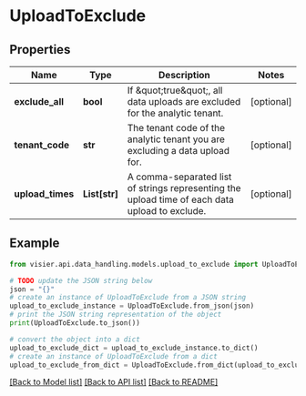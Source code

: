# UploadToExclude


## Properties

Name | Type | Description | Notes
------------ | ------------- | ------------- | -------------
**exclude_all** | **bool** | If \&quot;true\&quot;, all data uploads are excluded for the analytic tenant. | [optional] 
**tenant_code** | **str** | The tenant code of the analytic tenant you are excluding a data upload for. | [optional] 
**upload_times** | **List[str]** | A comma-separated list of strings representing the upload time of each data upload to exclude. | [optional] 

## Example

```python
from visier.api.data_handling.models.upload_to_exclude import UploadToExclude

# TODO update the JSON string below
json = "{}"
# create an instance of UploadToExclude from a JSON string
upload_to_exclude_instance = UploadToExclude.from_json(json)
# print the JSON string representation of the object
print(UploadToExclude.to_json())

# convert the object into a dict
upload_to_exclude_dict = upload_to_exclude_instance.to_dict()
# create an instance of UploadToExclude from a dict
upload_to_exclude_from_dict = UploadToExclude.from_dict(upload_to_exclude_dict)
```
[[Back to Model list]](../README.md#documentation-for-models) [[Back to API list]](../README.md#documentation-for-api-endpoints) [[Back to README]](../README.md)


